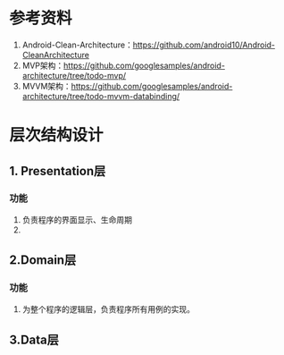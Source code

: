 # 参考资料

1. Android-Clean-Architecture：https://github.com/android10/Android-CleanArchitecture
2. MVP架构：https://github.com/googlesamples/android-architecture/tree/todo-mvp/
3. MVVM架构：https://github.com/googlesamples/android-architecture/tree/todo-mvvm-databinding/



# 层次结构设计

## 1. Presentation层

### 功能

1. 负责程序的界面显示、生命周期
2. ​

## 2.Domain层

### 功能

1. 为整个程序的逻辑层，负责程序所有用例的实现。

## 3.Data层



